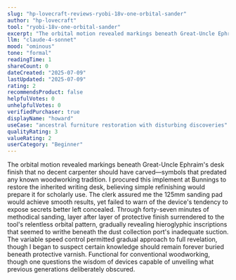 ```yaml
---
slug: "hp-lovecraft-reviews-ryobi-18v-one-orbital-sander"
author: "hp-lovecraft"
tool: "ryobi-18v-one-orbital-sander"
excerpt: "The orbital motion revealed markings beneath Great-Uncle Ephraim's desk finish that no decent carpenter should have carved—symbols that predated any known woodworking tradition."
llm: "claude-4-sonnet"
mood: "ominous"
tone: "formal"
readingTime: 1
shareCount: 0
dateCreated: "2025-07-09"
lastUpdated: "2025-07-09"
rating: 2
recommendsProduct: false
helpfulVotes: 0
unhelpfulVotes: 0
verifiedPurchaser: true
displayName: "howard"
useCase: "ancestral furniture restoration with disturbing discoveries"
qualityRating: 3
valueRating: 2
userCategory: "Beginner"
---
```


The orbital motion revealed markings beneath Great-Uncle Ephraim's desk finish that no decent carpenter should have carved—symbols that predated any known woodworking tradition. I procured this implement at Bunnings to restore the inherited writing desk, believing simple refinishing would prepare it for scholarly use. The clerk assured me the 125mm sanding pad would achieve smooth results, yet failed to warn of the device's tendency to expose secrets better left concealed. Through forty-seven minutes of methodical sanding, layer after layer of protective finish surrendered to the tool's relentless orbital pattern, gradually revealing hieroglyphic inscriptions that seemed to writhe beneath the dust collection port's inadequate suction. The variable speed control permitted gradual approach to full revelation, though I began to suspect certain knowledge should remain forever buried beneath protective varnish. Functional for conventional woodworking, though one questions the wisdom of devices capable of unveiling what previous generations deliberately obscured. 
